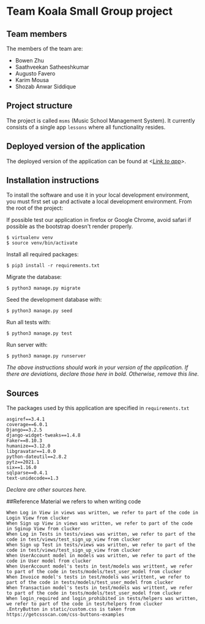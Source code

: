 # Team Koala Small Group project

## Team members
The members of the team are:
- Bowen Zhu
- Saathveekan Satheeshkumar
- Augusto Favero
- Karim Mousa
- Shozab Anwar Siddique

## Project structure
The project is called `msms` (Music School Management System).  It currently consists of a single app `lessons` where all functionality resides.

## Deployed version of the application
The deployed version of the application can be found at *<[Link to app](http://saths008.pythonanywhere.com/)>*.

## Installation instructions
To install the software and use it in your local development environment, you must first set up and activate a local development environment.  From the root of the project:

If possible test our application in firefox or Google Chrome, avoid safari if possible as the bootstrap doesn't render properly.

```
$ virtualenv venv
$ source venv/bin/activate
```

Install all required packages:

```
$ pip3 install -r requirements.txt
```

Migrate the database:

```
$ python3 manage.py migrate
```

Seed the development database with:

```
$ python3 manage.py seed
```

Run all tests with:
```
$ python3 manage.py test
```

Run server with:
```
$ python3 manage.py runserver
```

*The above instructions should work in your version of the application.  If there are deviations, declare those here in bold.  Otherwise, remove this line.*

## Sources
The packages used by this application are specified in `requirements.txt`
```
asgiref==3.4.1
coverage==6.0.1
Django==3.2.5
django-widget-tweaks==1.4.8
Faker==8.10.3
humanize==3.12.0
libgravatar==1.0.0
python-dateutil==2.8.2
pytz==2021.1
six==1.16.0
sqlparse==0.4.1
text-unidecode==1.3
```
*Declare are other sources here.*

##Reference
Material we refers to when writing code
```
When Log in View in views was written, we refer to part of the code in Login View from clucker
When Sign up View in views was written, we refer to part of the code in Sginup View from clucker
When Log in Tests in tests/views was written, we refer to part of the code in test/views/test_sign_up_view from clucker
When Sign up Test in tests/views was written, we refer to part of the code in test/views/test_sign_up_view from clucker
When UserAccount model in models was written, we refer to part of the code in User model from clucker
When UserAccount model's tests in test/models was writtent, we refer to part of the code in tests/models/test_user_model from clucker
When Invoice model's tests in test/models was writtent, we refer to part of the code in tests/models/test_user_model from clucker
When Transaction model's tests in test/models was writtent, we refer to part of the code in tests/models/test_user_model from clucker
When login_required and login_prohibited in tests/helpers was written, we refer to part of the code in test/helpers from clucker
.EntryButton in static/custom.css is taken from https://getcssscan.com/css-buttons-examples
```
